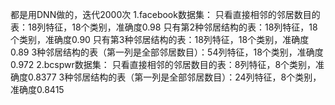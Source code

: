 都是用DNN做的，迭代2000次
1.facebook数据集：
只看直接相邻的邻居数目的表：18列特征，18个类别，准确度0.98
只有第2种邻居结构的表：18列特征，18个类别，准确度0.90
只有第3种邻居结构的表：18列特征，18个类别，准确度0.89
3种邻居结构的表（第一列是全部邻居数目）：54列特征，18个类别，准确度0.972
2.bcspwr数据集：
只看直接相邻的邻居数目的表：8列特征，8个类别，准确度0.8377
3种邻居结构的表（第一列是全部邻居数目）：24列特征，8个类别，准确度0.8415